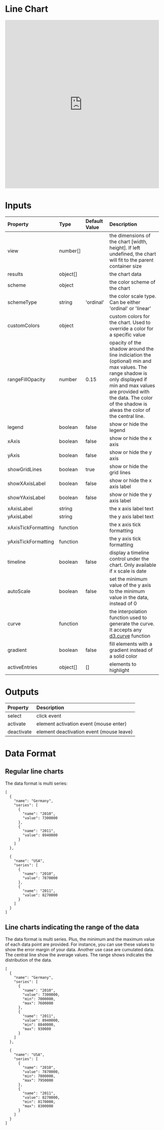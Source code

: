 # Line Chart

<iframe width="100%" height="550" frameborder="0" src="https://embed.plnkr.co/7SqwjBi1hGcN2q6Ox1GU?show=preview"></iframe>

# Inputs
| Property            | Type     | Default Value | Description                                                                                                                                                                                                                               |
|:--------------------|:---------|:--------------|:------------------------------------------------------------------------------------------------------------------------------------------------------------------------------------------------------------------------------------------|
| view                | number[] |               | the dimensions of the chart [width, height]. If left undefined, the chart will fit to the parent container size                                                                                                                           |
| results             | object[] |               | the chart data                                                                                                                                                                                                                            |
| scheme              | object   |               | the color scheme of the chart                                                                                                                                                                                                             |
| schemeType          | string   | 'ordinal'     | the color scale type. Can be either 'ordinal' or 'linear'                                                                                                                                                                                 |
| customColors        | object   |               | custom colors for the chart. Used to override a color for a specific value                                                                                                                                                                |
| rangeFillOpacity    | number   | 0.15          | opacity of the shadow around the line indiciation the (optional) min and max values. The range shadow is only displayed if min and max values are provided with the data. The color of the shadow is alwas the color of the central line. |
| legend              | boolean  | false         | show or hide the legend                                                                                                                                                                                                                   |
| xAxis               | boolean  | false         | show or hide the x axis                                                                                                                                                                                                                   |
| yAxis               | boolean  | false         | show or hide the y axis                                                                                                                                                                                                                   |
| showGridLines       | boolean  | true          | show or hide the grid lines                                                                                                                                                                                                               |
| showXAxisLabel      | boolean  | false         | show or hide the x axis label                                                                                                                                                                                                             |
| showYAxisLabel      | boolean  | false         | show or hide the y axis label                                                                                                                                                                                                             |
| xAxisLabel          | string   |               | the x axis label text                                                                                                                                                                                                                     |
| yAxisLabel          | string   |               | the y axis label text                                                                                                                                                                                                                     |
| xAxisTickFormatting | function |               | the x axis tick formatting                                                                                                                                                                                                                |
| yAxisTickFormatting | function |               | the y axis tick formatting                                                                                                                                                                                                                |
| timeline            | boolean  | false         | display a timeline control under the chart. Only available if x scale is date                                                                                                                                                             |
| autoScale           | boolean  | false         | set the minimum value of the y axis to the minimum value in the data, instead of 0                                                                                                                                                        |
| curve               | function |               | the interpolation function used to generate the curve. It accepts any [d3.curve](https://github.com/d3/d3-shape#curves) function                                                                                                          |
| gradient            | boolean  | false         | fill elements with a gradient instead of a solid color                                                                                                                                                                                    |
| activeEntries       | object[] | []            | elements to highlight                                                                                                                                                                                                                     |

# Outputs
| Property   | Description                              |
|:-----------|:-----------------------------------------|
| select     | click event                              |
| activate   | element activation event (mouse enter)   |
| deactivate | element deactivation event (mouse leave) |

# Data Format

## Regular line charts
The data format is multi series:

```
[
  {
    "name": "Germany",
    "series": [
      {
        "name": "2010",
        "value": 7300000
      },
      {
        "name": "2011",
        "value": 8940000
      }
    ]
  },

  {
    "name": "USA",
    "series": [
      {
        "name": "2010",
        "value": 7870000
      },
      {
        "name": "2011",
        "value": 8270000
      }
    ]
  }
]
```

## Line charts indicating the range of the data
The data format is multi series. Plus, the minimum and the maximum value of each data point are provided. For instance, you can use these values to show the error margin of your data. Another use case are cumulated data. The central line show the average values. The range shows indicates the distribution of the data.

```
[
  {
    "name": "Germany",
    "series": [
      {
        "name": "2010",
        "value": 7300000,
        "min": 7000000,
        "max": 7600000
      },
      {
        "name": "2011",
        "value": 8940000,
        "min": 8840000,
        "max": 930000
      }
    ]
  },

  {
    "name": "USA",
    "series": [
      {
        "name": "2010",
        "value": 7870000,
        "min": 7800000,
        "max": 7950000
      },
      {
        "name": "2011",
        "value": 8270000,
        "min": 8170000,
        "max": 8300000
      }
    ]
  }
]
```
